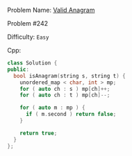 Problem Name: [Valid Anagram](https://leetcode.com/problems/valid-anagram/)

Problem #242

Difficulty: `Easy`

Cpp:

```cpp
class Solution {
public:
  bool isAnagram(string s, string t) {
    unordered_map < char, int > mp;
    for ( auto ch : s ) mp[ch]++;
    for ( auto ch : t ) mp[ch]--;

    for ( auto m : mp ) {
      if ( m.second ) return false;
    }

    return true;
  }
};
```

